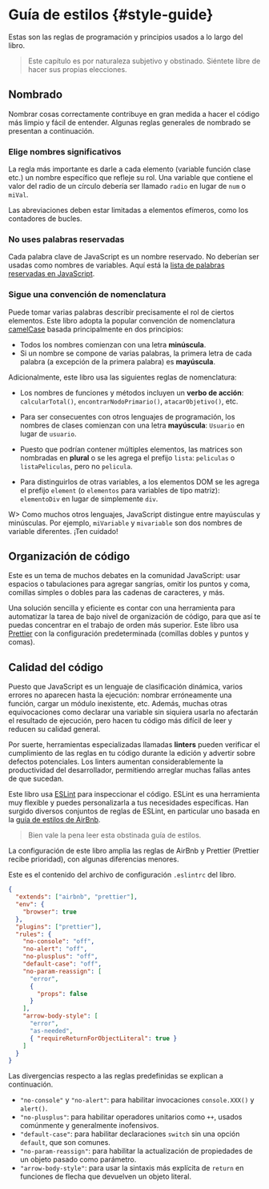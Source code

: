 # Guía de estilos {#style-guide}

Estas son las reglas de programación y principios usados a lo largo del libro.

> Este capítulo es por naturaleza subjetivo y obstinado. Siéntete libre de hacer sus propias elecciones.

## Nombrado

Nombrar cosas correctamente contribuye en gran medida a hacer el código más limpio y fácil de entender. Algunas reglas generales de nombrado se presentan a continuación.

### Elige nombres significativos

La regla más importante es darle a cada elemento (variable función clase etc.) un nombre específico que refleje su rol. Una variable que contiene el valor del radio de un círculo debería ser llamado `radio` en lugar de `num` o `miVal`.

Las abreviaciones deben estar limitadas a elementos efímeros, como los contadores de bucles.

### No uses palabras reservadas

Cada palabra clave de JavaScript es un nombre reservado. No deberían ser usadas como nombres de variables. Aquí está la [lista de palabras reservadas en JavaScript](https://developer.mozilla.org/en-US/docs/Web/JavaScript/Reference/Lexical_grammar#Keywords).

### Sigue una convención de nomenclatura

Puede tomar varias palabras describir precisamente el rol de ciertos elementos. Este libro adopta la popular convención de nomenclatura [camelCase](https://es.wikipedia.org/wiki/Camel_case) basada principalmente en dos principios: 

* Todos los nombres comienzan con una letra **minúscula**.
* Si un nombre se compone de varias palabras, la primera letra de cada palabra (a excepción de la primera palabra) es **mayúscula**.

Adicionalmente, este libro usa las siguientes reglas de nomenclatura:

* Los nombres de funciones y métodos incluyen un **verbo de acción**: `calcularTotal()`, `encontrarNodoPrimario()`, `atacarObjetivo()`, etc.
* Para ser consecuentes con otros lenguajes de programación, los nombres de clases comienzan con una letra **mayúscula**: `Usuario` en lugar de `usuario`.

* Puesto que podrían contener múltiples elementos, las matrices son nombradas en **plural** o se les agrega el prefijo `lista`: `peliculas` o `listaPeliculas`, pero no `pelicula`.
* Para distinguirlos de otras variables, a los elementos DOM se les agrega el prefijo `element` (o `elementos` para variables de tipo matriz): `elementoDiv` en lugar de simplemente `div`.

W> Como muchos otros lenguajes, JavaScript distingue entre mayúsculas y minúsculas. Por ejemplo, `miVariable` y `mivariable` son dos nombres de variable diferentes. ¡Ten cuidado!

## Organización de código

Este es un tema de muchos debates en la comunidad JavaScript: usar espacios o tabulaciones para agregar sangrías, omitir los puntos y coma, comillas simples o dobles para las cadenas de caracteres, y más.

Una solución sencilla y eficiente es contar con una herramienta para automatizar la tarea de bajo nivel de organización de código, para que así te puedas concentrar en el trabajo de orden más superior. Este libro usa [Prettier](https://github.com/prettier/prettier) con la configuración predeterminada (comillas dobles y puntos y comas).

## Calidad del código 

Puesto que JavaScript es un lenguaje de clasificación dinámica, varios errores no aparecen hasta la ejecución: nombrar erróneamente una función, cargar un módulo inexistente, etc. Además, muchas otras equivocaciones como declarar una variable sin siquiera usarla no afectarán el resultado de ejecución, pero hacen tu código más difícil de leer y reducen su calidad general.

Por suerte, herramientas especializadas llamadas **linters** pueden verificar el cumplimiento de las reglas en tu código durante la edición y advertir sobre defectos potenciales. Los linters aumentan considerablemente la productividad del desarrollador, permitiendo arreglar muchas fallas antes de que sucedan.

Este libro usa [ESLint](http://eslint.org) para inspeccionar el código. ESLint es una herramienta muy flexible y puedes personalizarla a tus necesidades específicas. Han surgido diversos conjuntos de reglas de ESLint, en particular uno basada en la [guía de estilos de AirBnb](https://github.com/airbnb/javascript).

> Bien vale la pena leer esta obstinada guía de estilos. 

La configuración de este libro amplia las reglas de AirBnb y Prettier (Prettier recibe prioridad), con algunas diferencias menores.

Este es el contenido del archivo de configuración `.eslintrc` del libro.

```json
{
  "extends": ["airbnb", "prettier"],
  "env": {
    "browser": true
  },
  "plugins": ["prettier"],
  "rules": {
    "no-console": "off",
    "no-alert": "off",
    "no-plusplus": "off",
    "default-case": "off",
    "no-param-reassign": [
      "error",
      {
        "props": false
      }
    ],
    "arrow-body-style": [
      "error",
      "as-needed",
      { "requireReturnForObjectLiteral": true }
    ]
  }
}
```

Las divergencias respecto a las reglas predefinidas se explican a continuación.

* `"no-console"` y `"no-alert"`: para habilitar invocaciones `console.XXX()` y `alert()`.
* `"no-plusplus"`: para habilitar operadores unitarios como `++`, usados comúnmente y generalmente inofensivos.
* `"default-case"`: para habilitar declaraciones `switch` sin una opción `default`, que son comunes.
* `"no-param-reassign"`: para habilitar la actualización de propiedades de un objeto pasado como parámetro.
* `"arrow-body-style"`: para usar la sintaxis más explícita de `return` en funciones de flecha que devuelven un objeto literal.
